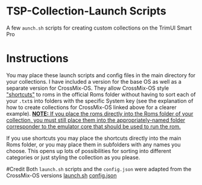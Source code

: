 # TSP-Collection-Launch Scripts
A few `aunch.sh` scripts for creating custom collections on the TrimUI Smart Pro

# Instructions
You may place these launch scripts and config files in the main directory for your collections. I have included a version for the base OS as well as a separate version for CrossMix-OS. They allow CrossMix-OS style ["shortcuts"](https://github.com/cizia64/CrossMix-OS/wiki/Advanced-Guides#trimui-best-collection) to roms in the official Roms folder without having to sort each of your `.txt`s into folders with the specific System key (see the explanation of how to create collections for CrossMix-OS linked above for a clearer example).
<ins>**NOTE:** If you place the roms directly into the Roms folder of your collection, you must still place them into the appropriately-named folder corresponder to the emulator core that should be used to run the rom.</ins>

If you use shortcuts you may place the shortcuts directly into the main Roms folder, or you may place them in subfolders with any names you choose. This opens up lots of possibilities for sorting into different categories or just styling the collection as you please.

#Credit
Both `launch.sh` scripts and the `config.json` were adapted from the CrossMix-OS versions [launch.sh](https://github.com/cizia64/CrossMix-OS/blob/main/Best/Free%20Games%20Collection/launch.sh) [config.json](https://github.com/cizia64/CrossMix-OS/blob/main/Best/Free%20Games%20Collection/config.json)
